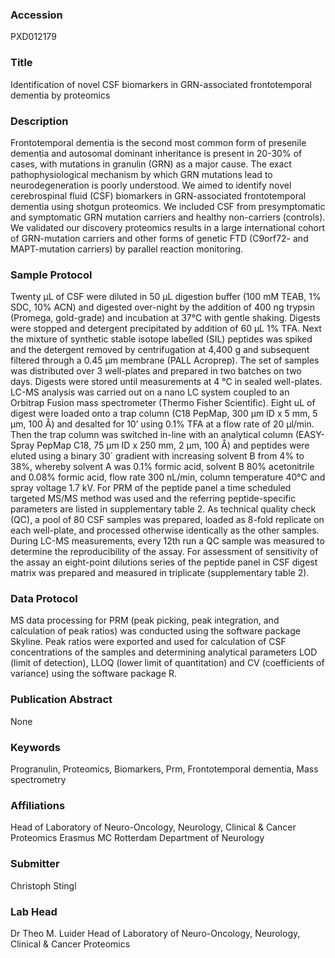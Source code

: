 ### Accession
PXD012179

### Title
Identification of novel CSF biomarkers in GRN-associated frontotemporal dementia by proteomics

### Description
Frontotemporal dementia is the second most common form of presenile dementia and autosomal dominant inheritance is present in 20-30% of cases, with mutations in granulin (GRN) as a major cause. The exact pathophysiological mechanism by which GRN mutations lead to neurodegeneration is poorly understood. We aimed to identify novel cerebrospinal fluid (CSF) biomarkers in GRN-associated frontotemporal dementia using shotgun proteomics. We included CSF from presymptomatic and symptomatic GRN mutation carriers and healthy non-carriers (controls). We validated our discovery proteomics results in a large international cohort of GRN-mutation carriers and other forms of genetic FTD (C9orf72- and MAPT-mutation carriers) by parallel reaction monitoring.

### Sample Protocol
Twenty µL of CSF were diluted in 50 µL digestion buffer (100 mM TEAB, 1% SDC, 10% ACN) and digested over-night by the addition of 400 ng trypsin (Promega, gold-grade) and incubation at 37°C with gentle shaking. Digests were stopped and detergent precipitated by addition of 60 µL 1% TFA. Next the mixture of synthetic stable isotope labelled (SIL) peptides was spiked and the detergent removed by centrifugation at 4,400 g and subsequent filtered through a 0.45 µm membrane (PALL Acroprep). The set of samples was distributed over 3 well-plates and prepared in two batches on two days. Digests were stored until measurements at 4 °C in sealed well-plates. LC-MS analysis was carried out on a nano LC system coupled to an Orbitrap Fusion mass spectrometer (Thermo Fisher Scientific). Eight uL of digest were loaded onto a trap column (C18 PepMap, 300 µm ID x 5 mm, 5 µm, 100 Å) and desalted for 10’ using 0.1% TFA at a flow rate of 20 µl/min. Then the trap column was switched in-line with an analytical column (EASY-Spray PepMap C18, 75 µm ID x 250 mm, 2 µm, 100 Å) and peptides were eluted using a binary 30´ gradient with increasing solvent B from 4% to 38%, whereby solvent A was 0.1% formic acid, solvent B 80% acetonitrile and 0.08% formic acid, flow rate 300 nL/min, column temperature 40°C and spray voltage 1.7 kV. For PRM of the peptide panel a time scheduled targeted MS/MS method was used and the referring peptide-specific parameters are listed in supplementary table 2. As technical quality check (QC), a pool of 80 CSF samples was prepared, loaded as 8-fold replicate on each well-plate, and processed otherwise identically as the other samples. During LC-MS measurements, every 12th run a QC sample was measured to determine the reproducibility of the assay. For assessment of sensitivity of the assay an eight-point dilutions series of the peptide panel in CSF digest matrix was prepared and measured in triplicate (supplementary table 2).

### Data Protocol
MS data processing for PRM (peak picking, peak integration, and calculation of peak ratios) was conducted using the software package Skyline. Peak ratios were exported and used for calculation of CSF concentrations of the samples and determining analytical parameters LOD (limit of detection), LLOQ (lower limit of quantitation) and CV (coefficients of variance) using the software package R.

### Publication Abstract
None

### Keywords
Progranulin, Proteomics, Biomarkers, Prm, Frontotemporal dementia, Mass spectrometry

### Affiliations
Head of Laboratory of Neuro-Oncology, Neurology, Clinical & Cancer Proteomics
Erasmus MC Rotterdam
Department of Neurology

### Submitter
Christoph Stingl

### Lab Head
Dr Theo M. Luider
Head of Laboratory of Neuro-Oncology, Neurology, Clinical & Cancer Proteomics


